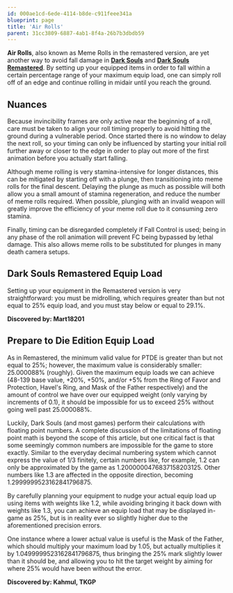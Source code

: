 ```yaml
---
id: 000ae1cd-6ede-4114-b8de-c911feee341a
blueprint: page
title: 'Air Rolls'
parent: 31cc3809-6887-4ab1-8f4a-26b7b3dbdb59
---
```

**Air Rolls**, also known as Meme Rolls in the remastered version, are yet another way to avoid fall damage in [**Dark Souls**](/darksouls) and [**Dark Souls Remastered**](/ds1remaster). By setting up your equipped items in order to fall within a certain percentage range of your maximum equip load, one can simply roll off of an edge and continue rolling in midair until you reach the ground.

## Nuances

Because invincibility frames are only active near the beginning of a roll, care must be taken to align your roll timing properly to avoid hitting the ground during a vulnerable period. Once started there is no window to delay the next roll, so your timing can only be influenced by starting your initial roll further away or closer to the edge in order to play out more of the first animation before you actually start falling.

Although meme rolling is very stamina-intensive for longer distances, this can be mitigated by starting off with a plunge, then transitioning into meme rolls for the final descent. Delaying the plunge as much as possible will both allow you a small amount of stamina regeneration, and reduce the number of meme rolls required. When possible, plunging with an invalid weapon will greatly improve the efficiency of your meme roll due to it consuming zero stamina.

Finally, timing can be disregarded completely if Fall Control is used; being in any phase of the roll animation will prevent FC being bypassed by lethal damage. This also allows meme rolls to be substituted for plunges in many death camera setups.

## Dark Souls Remastered Equip Load

Setting up your equipment in the Remastered version is very straightforward: you must be midrolling, which requires greater than but not equal to 25% equip load, and you must stay below or equal to 29.1%.

**Discovered by: Mart18201**

## Prepare to Die Edition Equip Load

As in Remastered, the minimum valid value for PTDE is greater than but not equal to 25%; however, the maximum value is considerably smaller: 25.000088% (roughly). Given the maximum equip loads we can achieve (48-139 base value, +20%, +50%, and/or +5% from the Ring of Favor and Protection, Havel's Ring, and Mask of the Father respectively) and the amount of control we have over our equipped weight (only varying by increments of 0.1), it should be impossible for us to exceed 25% without going well past 25.000088%.

Luckily, Dark Souls (and most games) perform their calculations with floating point numbers. A complete discussion of the limitations of floating point math is beyond the scope of this article, but one critical fact is that some seemingly common numbers are impossible for the game to store exactly. Similar to the everyday decimal numbering system which cannot express the value of 1/3 finitely, certain numbers like, for example, 1.2 can only be approximated by the game as 1.2000000476837158203125. Other numbers like 1.3 are affected in the opposite direction, becoming 1.2999999523162841796875.

By carefully planning your equipment to nudge your actual equip load up using items with weights like 1.2, while avoiding bringing it back down with weights like 1.3, you can achieve an equip load that may be displayed in-game as 25%, but is in reality ever so slightly higher due to the aforementioned precision errors.

One instance where a lower actual value is useful is the Mask of the Father, which should multiply your maximum load by 1.05, but actually multiplies it by 1.0499999523162841796875, thus bringing the 25% mark slightly lower than it should be, and allowing you to hit the target weight by aiming for where 25% would have been without the error.

**Discovered by: Kahmul, TKGP**
